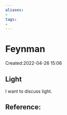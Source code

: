 ```yaml
---
aliases: 
- 
tags:
- 
---
```


# Feynman
Created:2022-04-26 15:06


## Light
I want to discuss light.

## Reference:


